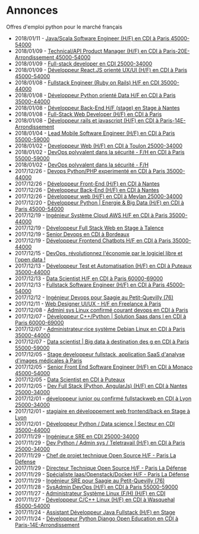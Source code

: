 # Annonces

Offres d'emploi python pour le marché français

* 2018/01/11 - [Java/Scala Software Engineer (H/F) en CDI à Paris 45000-54000](http://www.pyjobs.fr/jobs/details/6025/java-scala-software-engineer-h-f-en-cdi-a-paris-45000-54000 "Java/Scala Software Engineer (H/F) en CDI à Paris 45000-54000")
* 2018/01/09 - [Technical/API Product Manager (H/F) en CDI à Paris-20E-Arrondissement 45000-54000](http://www.pyjobs.fr/jobs/details/6024/technical-api-product-manager-h-f-en-cdi-a-paris-20e-arrondissement-45000-54000 "Technical/API Product Manager (H/F) en CDI à Paris-20E-Arrondissement 45000-54000")
* 2018/01/09 - [Full-stack developer en CDI 25000-34000](http://www.pyjobs.fr/jobs/details/6022/full-stack-developer-en-cdi-25000-34000 "Full-stack developer en CDI 25000-34000")
* 2018/01/09 - [Développeur React.JS orienté UX/UI (H/F) en CDI à Paris 45000-54000](http://www.pyjobs.fr/jobs/details/6023/developpeur-react-js-oriente-ux-ui-h-f-en-cdi-a-paris-45000-54000 "Développeur React.JS orienté UX/UI (H/F) en CDI à Paris 45000-54000")
* 2018/01/08 - [Fullstack Engineer (Ruby on Rails) H/F en CDI 35000-44000](http://www.pyjobs.fr/jobs/details/6018/fullstack-engineer-ruby-on-rails-h-f-en-cdi-35000-44000 "Fullstack Engineer (Ruby on Rails) H/F en CDI 35000-44000")
* 2018/01/08 - [Développeur Python orienté Data H/F en CDI à Paris 35000-44000](http://www.pyjobs.fr/jobs/details/6021/developpeur-python-oriente-data-h-f-en-cdi-a-paris-35000-44000 "Développeur Python orienté Data H/F en CDI à Paris 35000-44000")
* 2018/01/08 - [Développeur Back-End H/F (stage) en Stage à Nantes](http://www.pyjobs.fr/jobs/details/6020/developpeur-back-end-h-f-stage-en-stage-a-nantes "Développeur Back-End H/F (stage) en Stage à Nantes")
* 2018/01/08 - [Full-Stack Web Developer (H/F) en CDI à Paris](http://www.pyjobs.fr/jobs/details/6019/full-stack-web-developer-h-f-en-cdi-a-paris "Full-Stack Web Developer (H/F) en CDI à Paris")
* 2018/01/08 - [Développeur rails et javascript (H/F) en CDI à Paris-14E-Arrondissement](http://www.pyjobs.fr/jobs/details/6017/developpeur-rails-et-javascript-h-f-en-cdi-a-paris-14e-arrondissement "Développeur rails et javascript (H/F) en CDI à Paris-14E-Arrondissement")
* 2018/01/04 - [Lead Mobile Software Engineer (H/F) en CDI à Paris 55000-59000](http://www.pyjobs.fr/jobs/details/6016/lead-mobile-software-engineer-h-f-en-cdi-a-paris-55000-59000 "Lead Mobile Software Engineer (H/F) en CDI à Paris 55000-59000")
* 2018/01/02 - [Developpeur Web (H/F) en CDI à Toulon 25000-34000](http://www.pyjobs.fr/jobs/details/6014/developpeur-web-h-f-en-cdi-a-toulon-25000-34000 "Developpeur Web (H/F) en CDI à Toulon 25000-34000")
* 2018/01/02 - [DevOps polyvalent dans la sécurité - F/H en CDI à Paris 55000-59000](http://www.pyjobs.fr/jobs/details/6015/devops-polyvalent-dans-la-securite-f-h-en-cdi-a-paris-55000-59000 "DevOps polyvalent dans la sécurité - F/H en CDI à Paris 55000-59000")
* 2018/01/02 - [DevOps polyvalent dans la sécurité - F/H](http://www.pyjobs.fr/jobs/details/6013/devops-polyvalent-dans-la-securite-f-h "DevOps polyvalent dans la sécurité - F/H")
* 2017/12/26 - [Devops  Python/PHP experimenté en CDI à Paris 35000-44000](http://www.pyjobs.fr/jobs/details/6012/devops-python-php-experimente-en-cdi-a-paris-35000-44000 "Devops  Python/PHP experimenté en CDI à Paris 35000-44000")
* 2017/12/26 - [Développeur Front-End (H/F) en CDI à Nantes](http://www.pyjobs.fr/jobs/details/6010/developpeur-front-end-h-f-en-cdi-a-nantes "Développeur Front-End (H/F) en CDI à Nantes")
* 2017/12/26 - [Développeur Back-End (H/F) en CDI à Nantes](http://www.pyjobs.fr/jobs/details/6011/developpeur-back-end-h-f-en-cdi-a-nantes "Développeur Back-End (H/F) en CDI à Nantes")
* 2017/12/26 - [Développeur web (H/F) en CDI à Meylan 25000-34000](http://www.pyjobs.fr/jobs/details/6009/developpeur-web-h-f-en-cdi-a-meylan-25000-34000 "Développeur web (H/F) en CDI à Meylan 25000-34000")
* 2017/12/20 - [Développeur Python | Energie & Big Data (H/F) en CDI à Paris 45000-54000](http://www.pyjobs.fr/jobs/details/6008/developpeur-python-energie-big-data-h-f-en-cdi-a-paris-45000-54000 "Développeur Python | Energie & Big Data (H/F) en CDI à Paris 45000-54000")
* 2017/12/19 - [Ingénieur Système Cloud AWS H/F en CDI à Paris 35000-44000](http://www.pyjobs.fr/jobs/details/6007/ingenieur-systeme-cloud-aws-h-f-en-cdi-a-paris-35000-44000 "Ingénieur Système Cloud AWS H/F en CDI à Paris 35000-44000")
* 2017/12/19 - [Développeur Full Stack Web en Stage à Talence](http://www.pyjobs.fr/jobs/details/6004/developpeur-full-stack-web-en-stage-a-talence "Développeur Full Stack Web en Stage à Talence")
* 2017/12/19 - [Senior Devops en CDI à Bordeaux](http://www.pyjobs.fr/jobs/details/6006/senior-devops-en-cdi-a-bordeaux "Senior Devops en CDI à Bordeaux")
* 2017/12/19 - [Développeur Frontend Chatbots H/F en CDI à Paris 35000-44000](http://www.pyjobs.fr/jobs/details/6005/developpeur-frontend-chatbots-h-f-en-cdi-a-paris-35000-44000 "Développeur Frontend Chatbots H/F en CDI à Paris 35000-44000")
* 2017/12/15 - [DevOps, révolutionnez l'économie par le logiciel libre et l'open data !](http://www.pyjobs.fr/jobs/details/6003/devops-revolutionnez-leconomie-par-le-logiciel-libre-et-lopen-data "DevOps, révolutionnez l'économie par le logiciel libre et l'open data !")
* 2017/12/13 - [Développeur Test et Automatisation (H/F) en CDI à Puteaux 35000-44000](http://www.pyjobs.fr/jobs/details/6002/developpeur-test-et-automatisation-h-f-en-cdi-a-puteaux-35000-44000 "Développeur Test et Automatisation (H/F) en CDI à Puteaux 35000-44000")
* 2017/12/13 - [Data Scientist H/F en CDI à Paris 60000-69000](http://www.pyjobs.fr/jobs/details/6000/data-scientist-h-f-en-cdi-a-paris-60000-69000 "Data Scientist H/F en CDI à Paris 60000-69000")
* 2017/12/13 - [Fullstack Software Engineer (H/F) en CDI à Paris 45000-54000](http://www.pyjobs.fr/jobs/details/6001/fullstack-software-engineer-h-f-en-cdi-a-paris-45000-54000 "Fullstack Software Engineer (H/F) en CDI à Paris 45000-54000")
* 2017/12/12 - [Ingénieur Devops pour Saagie au Petit-Quevilly (76)](http://www.pyjobs.fr/jobs/details/5999/ingenieur-devops-pour-saagie-au-petit-quevilly-76 "Ingénieur Devops pour Saagie au Petit-Quevilly (76)")
* 2017/12/11 - [Web Designer UI/UX - H/F en Freelance à Paris](http://www.pyjobs.fr/jobs/details/5998/web-designer-ui-ux-h-f-en-freelance-a-paris "Web Designer UI/UX - H/F en Freelance à Paris")
* 2017/12/08 - [Admini sys Linux confirmé courant devops en CDI à Paris](http://www.pyjobs.fr/jobs/details/5997/admini-sys-linux-confirme-courant-devops-en-cdi-a-paris "Admini sys Linux confirmé courant devops en CDI à Paris")
* 2017/12/07 - [Développeur C++/Python | Solution Saas dans l en CDI à Paris 60000-69000](http://www.pyjobs.fr/jobs/details/5996/developpeur-c-python-solution-saas-dans-l-en-cdi-a-paris-60000-69000 "Développeur C++/Python | Solution Saas dans l en CDI à Paris 60000-69000")
* 2017/12/07 - [Administrateur·rice système Debian Linux en CDI à Paris 35000-44000](http://www.pyjobs.fr/jobs/details/5994/administrateur-rice-systeme-debian-linux-en-cdi-a-paris-35000-44000 "Administrateur·rice système Debian Linux en CDI à Paris 35000-44000")
* 2017/12/07 - [Data scientist | Big data à destination des g en CDI à Paris 55000-59000](http://www.pyjobs.fr/jobs/details/5995/data-scientist-big-data-a-destination-des-g-en-cdi-a-paris-55000-59000 "Data scientist | Big data à destination des g en CDI à Paris 55000-59000")
* 2017/12/05 - [Stage developpeur fullstack, application SaaS d'analyse d'images médicales à Paris](http://www.pyjobs.fr/jobs/details/5991/stage-developpeur-fullstack-application-saas-danalyse-dimages-medicales-a-paris "Stage developpeur fullstack, application SaaS d'analyse d'images médicales à Paris")
* 2017/12/05 - [Senior Front End Software Engineer (H/F) en CDI à Monaco 45000-54000](http://www.pyjobs.fr/jobs/details/5992/senior-front-end-software-engineer-h-f-en-cdi-a-monaco-45000-54000 "Senior Front End Software Engineer (H/F) en CDI à Monaco 45000-54000")
* 2017/12/05 - [Data Scientist en CDI à Puteaux](http://www.pyjobs.fr/jobs/details/5993/data-scientist-en-cdi-a-puteaux "Data Scientist en CDI à Puteaux")
* 2017/12/05 - [Dev Full Stack  (Python, AngularJs) (H/F) en CDI à Nantes 25000-34000](http://www.pyjobs.fr/jobs/details/5990/dev-full-stack-python-angularjs-h-f-en-cdi-a-nantes-25000-34000 "Dev Full Stack  (Python, AngularJs) (H/F) en CDI à Nantes 25000-34000")
* 2017/12/01 - [développeur junior ou confirmé fullstackweb en CDI à Lyon 25000-34000](http://www.pyjobs.fr/jobs/details/5987/developpeur-junior-ou-confirme-fullstackweb-en-cdi-a-lyon-25000-34000 "développeur junior ou confirmé fullstackweb en CDI à Lyon 25000-34000")
* 2017/12/01 - [stagiaire en développement web frontend/back en Stage à Lyon](http://www.pyjobs.fr/jobs/details/5989/stagiaire-en-developpement-web-frontend-back-en-stage-a-lyon "stagiaire en développement web frontend/back en Stage à Lyon")
* 2017/12/01 - [Développeur Python / Data science  | Secteur en CDI 35000-44000](http://www.pyjobs.fr/jobs/details/5988/developpeur-python-data-science-secteur-en-cdi-35000-44000 "Développeur Python / Data science  | Secteur en CDI 35000-44000")
* 2017/11/29 - [Ingénieur.e SRE en CDI 25000-34000](http://www.pyjobs.fr/jobs/details/5986/ingenieur-e-sre-en-cdi-25000-34000 "Ingénieur.e SRE en CDI 25000-34000")
* 2017/11/29 - [Dev Python / Admin sys / Teletravail (H/F) en CDI à Paris 25000-34000](http://www.pyjobs.fr/jobs/details/5985/dev-python-admin-sys-teletravail-h-f-en-cdi-a-paris-25000-34000 "Dev Python / Admin sys / Teletravail (H/F) en CDI à Paris 25000-34000")
* 2017/11/29 - [Chef de projet technique Open Source H/F - Paris La Défense](http://www.pyjobs.fr/jobs/details/5984/chef-de-projet-technique-open-source-h-f-paris-la-defense "Chef de projet technique Open Source H/F - Paris La Défense")
* 2017/11/29 - [Directeur Technique Open Source H/F - Paris La Défense](http://www.pyjobs.fr/jobs/details/5983/directeur-technique-open-source-h-f-paris-la-defense "Directeur Technique Open Source H/F - Paris La Défense")
* 2017/11/29 - [Spécialiste Iaas/Openstack/Docker H/F - Paris La Défense](http://www.pyjobs.fr/jobs/details/5982/specialiste-iaas-openstack-docker-h-f-paris-la-defense "Spécialiste Iaas/Openstack/Docker H/F - Paris La Défense")
* 2017/11/29 - [Ingénieur SRE pour Saagie au Petit-Quevilly (76)](http://www.pyjobs.fr/jobs/details/5981/ingenieur-sre-pour-saagie-au-petit-quevilly-76 "Ingénieur SRE pour Saagie au Petit-Quevilly (76)")
* 2017/11/28 - [SysAdmin DevOps (H/F) en CDI à Paris 55000-59000](http://www.pyjobs.fr/jobs/details/5980/sysadmin-devops-h-f-en-cdi-a-paris-55000-59000 "SysAdmin DevOps (H/F) en CDI à Paris 55000-59000")
* 2017/11/27 - [Administrateur Système Linux (F/H) (H/F) en CDI](http://www.pyjobs.fr/jobs/details/5978/administrateur-systeme-linux-f-h-h-f-en-cdi "Administrateur Système Linux (F/H) (H/F) en CDI")
* 2017/11/27 - [Développeur C/C++ Linux (H/F) en CDI à Wasquehal 45000-54000](http://www.pyjobs.fr/jobs/details/5979/developpeur-c-c-linux-h-f-en-cdi-a-wasquehal-45000-54000 "Développeur C/C++ Linux (H/F) en CDI à Wasquehal 45000-54000")
* 2017/11/24 - [Assistant Développeur Java Fullstack (H/F) en Stage](http://www.pyjobs.fr/jobs/details/5976/assistant-developpeur-java-fullstack-h-f-en-stage "Assistant Développeur Java Fullstack (H/F) en Stage")
* 2017/11/24 - [Développeur Python Django Open Education en CDI à Paris-14E-Arrondissement](http://www.pyjobs.fr/jobs/details/5977/developpeur-python-django-open-education-en-cdi-a-paris-14e-arrondissement "Développeur Python Django Open Education en CDI à Paris-14E-Arrondissement")

